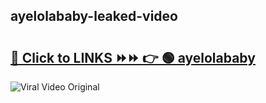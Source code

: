 
 ## ayelolababy-leaked-video 

# <h2><a href="https://clipsfans.com/ayelolababy&ref=git">🔗 Click to LINKS ⏩⏩ 👉 🟢 ayelolababy </a></h2>

<a href="https://clipsfans.com/ayelolababy&ref=git" rel="nofollow" data-target="animated-image.originalLink"><img src="https://i.ibb.co.com/xMMVF88/686577567.gif" alt="Viral Video Original" style="max-width: 100%; display: inline-block;" data-target="animated-image.originalImage"></a>
